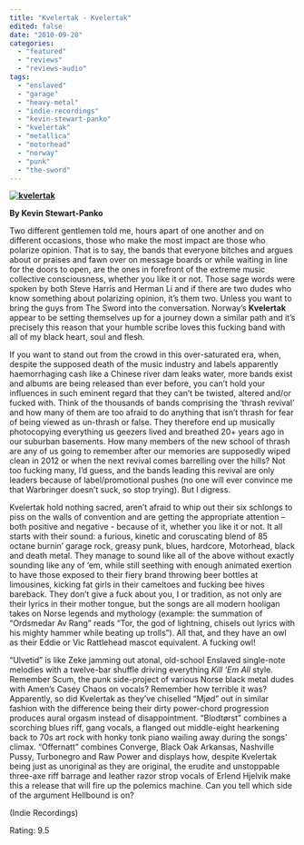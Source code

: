 ```yaml
---
title: "Kvelertak - Kvelertak"
edited: false
date: "2010-09-20"
categories:
  - "featured"
  - "reviews"
  - "reviews-audio"
tags:
  - "enslaved"
  - "garage"
  - "heavy-metal"
  - "indie-recordings"
  - "kevin-stewart-panko"
  - "kvelertak"
  - "metallica"
  - "motorhead"
  - "norway"
  - "punk"
  - "the-sword"
---
```


**[![](http://www.hellbound.ca/wp-content/uploads/2010/09/kvelertak.jpg "kvelertak")](http://www.hellbound.ca/wp-content/uploads/2010/09/kvelertak.jpg)**

**By Kevin Stewart-Panko**

Two different gentlemen told me, hours apart of one another and on different occasions, those who make the most impact are those who polarize opinion. That is to say, the bands that everyone bitches and argues about or praises and fawn over on message boards or while waiting in line for the doors to open, are the ones in forefront of the extreme music collective consciousness, whether you like it or not. Those sage words were spoken by both Steve Harris and Herman Li and if there are two dudes who know something about polarizing opinion, it’s them two. Unless you want to bring the guys from The Sword into the conversation. Norway’s **Kvelertak** appear to be setting themselves up for a journey down a similar path and it’s precisely this reason that your humble scribe loves this fucking band with all of my black heart, soul and flesh.

If you want to stand out from the crowd in this over-saturated era, when, despite the supposed death of the music industry and labels apparently haemorrhaging cash like a Chinese river dam leaks water, more bands exist and albums are being released than ever before, you can’t hold your influences in such eminent regard that they can’t be twisted, altered and/or fucked with. Think of the thousands of bands comprising the ‘thrash revival’ and how many of them are too afraid to do anything that isn’t thrash for fear of being viewed as un-thrash or false. They therefore end up musically photocopying everything us geezers lived and breathed 20+ years ago in our suburban basements. How many members of the new school of thrash are any of us going to remember after our memories are supposedly wiped clean in 2012 or when the next revival comes barrelling over the hills? Not too fucking many, I’d guess, and the bands leading this revival are only leaders because of label/promotional pushes (no one will ever convince me that Warbringer doesn’t suck, so stop trying). But I digress.

Kvelertak hold nothing sacred, aren’t afraid to whip out their six schlongs to piss on the walls of convention and are getting the appropriate attention – both positive and negative - because of it, whether you like it or not. It all starts with their sound: a furious, kinetic and coruscating blend of 85 octane burnin’ garage rock, greasy punk, blues, hardcore, Motorhead, black and death metal. They manage to sound like all of the above without exactly sounding like any of ‘em, while still seething with enough animated exertion to have those exposed to their fiery brand throwing beer bottles at limousines, kicking fat girls in their cameltoes and fucking bee hives bareback. They don’t give a fuck about you, I or tradition, as not only are their lyrics in their mother tongue, but the songs are all modern hooligan takes on Norse legends and mythology (example: the summation of “Ordsmedar Av Rang” reads “Tor, the god of lightning, chisels out lyrics with his mighty hammer while beating up trolls”). All that, and they have an owl as their Eddie or Vic Rattlehead mascot equivalent. A fucking owl!

“Ulvetid” is like Zeke jamming out atonal, old-school Enslaved single-note melodies with a twelve-bar shuffle driving everything _Kill ‘Em All_ style. Remember Scum, the punk side-project of various Norse black metal dudes with Amen’s Casey Chaos on vocals? Remember how terrible it was? Apparently, so did Kvelertak as they’ve chiselled “Mjød” out in similar fashion with the difference being their dirty power-chord progression produces aural orgasm instead of disappointment. “Blodtørst” combines a scorching blues riff, gang vocals, a flanged out middle-eight hearkening back to 70s art rock with honky tonk piano wailing away during the songs’ climax. “Offernatt” combines Converge, Black Oak Arkansas, Nashville Pussy, Turbonegro and Raw Power and displays how, despite Kvelertak being just as unoriginal as they are original, the erudite and unstoppable three-axe riff barrage and leather razor strop vocals of Erlend Hjelvik make this a release that will fire up the polemics machine. Can you tell which side of the argument Hellbound is on?

(Indie Recordings)

Rating: 9.5
